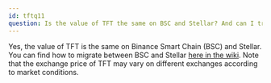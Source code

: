 ```yaml
---
id: tftq11
question: Is the value of TFT the same on BSC and Stellar? And can I transfer TFT to ThreeFold Connect?
---
```


Yes, the value of TFT is the same on Binance Smart Chain (BSC) and Stellar. You can find how to migrate between BSC and Stellar [here in the wiki](https://library.threefold.me/info/threefold#/tokens/threefold__tft_bsc_bridge). Note that the exchange price of TFT may vary on different exchanges according to market conditions.
